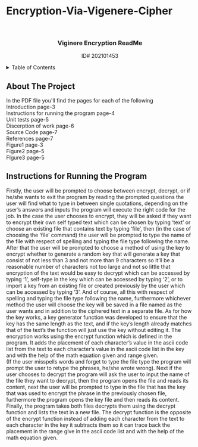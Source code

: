 # Encryption-Via-Vigenere-Cipher
<!-- Improved compatibility of back to top link: See: https://github.com/othneildrew/Best-README-Template/pull/73 -->
<a name="readme-top"></a>
<!--
*** Thanks for checking out the Best-README-Template. If you have a suggestion
*** that would make this better, please fork the repo and create a pull request
*** or simply open an issue with the tag "enhancement".
*** Don't forget to give the project a star!
*** Thanks again! Now go create something AMAZING! :D
--> 

<!-- PROJECT LOGO -->
<br />
<div align="center">


  <h3 align="center">Viginere Encryption ReadMe</h3>

  <p align="center">
    ID# 202101453

  </p>
</div>



<!-- TABLE OF CONTENTS -->
<details>
  <summary>Table of Contents</summary>
  <ol>
    <li>
      <a href="#about-the-project">About The Project</a>
      <ul>
        <li><a href="#built-with">Built With</a></li>
      </ul>
    </li>
    <li>
      <a href="#getting-started">Getting Started </a>
      <ul>
        <li><a href="#prerequisites">Prerequisites</a></li>
        <li><a href="#installation">Installation</a></li>
      </ul>
    </li>
    <li><a href="#usage">Usage</a></li>
    <li><a href="#roadmap">Roadmap</a></li>
    <li><a href="#contributing">Contributing</a></li>
    <li><a href="#license">License</a></li>
    <li><a href="#contact">Contact</a></li>
    <li><a href="#acknowledgments">Acknowledgments</a></li>
  </ol>
</details>



<!-- ABOUT THE PROJECT -->
## About The Project 


In the PDF file you'll find the pages for each of the following
</br>
Introduction page-3
</br>
Instructions for running the program page-4
</br>
Unit tests page-5
</br>
Discerption of work page-6
</br>
Source Code page-7
</br>
References page-7
</br>
Figure1 page-3
</br>
Figure2 page-5
</br>
FIgure3 page-5
</br>







### 


<!-- USAGE EXAMPLES -->
## Instructions for Running the Program

Firstly, the user will be prompted to choose between encrypt, decrypt, or if he/she wants to exit the program by reading the prompted questions the user will find what to type in between single quotations, depending on the user’s answers and inputs the program will execute the right code for the job. In the case the user chooses to encrypt, they will be asked if they want to encrypt their own self typed text which can be chosen by typing ‘text’ or choose an existing file that contains text by typing ‘file’, then (in the case of choosing the ‘file’ command) the user will be prompted to type the name of the file with respect of spelling and typing the file type following the name. After that the user will be prompted to choose a method of using the key to encrypt whether to generate a random key that will generate a key that consist of not less than 3 and not more than 9 characters so it’ll be a reasonable number of characters not too large and not so little that encryption of the text would be easy to decrypt  which can be accessed by typing ‘1’, self-type in the key which can be accessed by typing ‘2’, or to import a key from an existing file or created previously by the user which can be accessed by typing ‘3’. And of course, all this with respect of spelling and typing the file type following the name, furthermore whichever method the user will choose the key will be saved in a file named as the user wants and in addition to the ciphered text in a separate file. As for how the key works, a key generator function was developed to ensure that the key has the same length as the text, and if the key’s length already matches that of the text’s the function will just use the key without editing it. The encryption works using the encrypt function which is defined in the program. It adds the placement of each character’s value in the ascii code list from the text to each character’s value in the ascii code list in the key and with the help of the math equation given and range given.  
(If the user misspells words and forget to type the file type the program will prompt the user to retype the phrases, he/she wrote wrong).
Next if the user chooses to decrypt the program will ask the user to input the name of the file they want to decrypt, then the program opens the file and reads its content, next the user will be prompted to type in the file that has the key that was used to encrypt the phrase in the previously chosen file, furthermore the program opens the key file and then reads its content. Finally, the program takes both files decrypts them using the decrypt function and lists the text in a new file. The decrypt function is the opposite of the encrypt function instead of adding each character from the text to each character in the key it subtracts them so it can trace back the placement in the range give in the ascii code list and with the help of the math equation given.

[Svelte.dev]: https://img.shields.io/badge/Svelte-4A4A55?style=for-the-badge&logo=svelte&logoColor=FF3E00
[Svelte-url]: https://svelte.dev/
[Laravel.com]: https://img.shields.io/badge/Laravel-FF2D20?style=for-the-badge&logo=laravel&logoColor=white
[Laravel-url]: https://laravel.com
[Bootstrap.com]: https://img.shields.io/badge/Bootstrap-563D7C?style=for-the-badge&logo=bootstrap&logoColor=white
[Bootstrap-url]: https://getbootstrap.com
[JQuery.com]: https://img.shields.io/badge/jQuery-0769AD?style=for-the-badge&logo=jquery&logoColor=white
[JQuery-url]: https://jquery.com 
